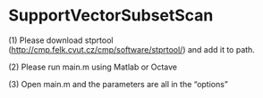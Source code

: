 # SupportVectorSubsetScan

(1)    Please download stprtool (http://cmp.felk.cvut.cz/cmp/software/stprtool/) and add it to path.

(2)    Please run main.m using Matlab or Octave

(3)    Open main.m and the parameters are all in the “options”

